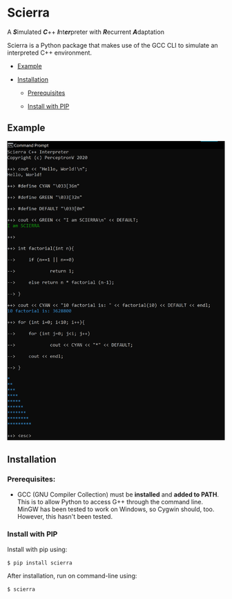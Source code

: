 # Scierra
A ***S***imulated ***C***++ ***I***nt***er***preter with ***R***ecurrent ***A***daptation

Scierra is a Python package that makes use of the GCC CLI to simulate an interpreted C++ environment.

* [Example](#Example)

* [Installation](#Installation)

    * [Prerequisites](#Prerequisites)

    * [Install with PIP](#Install-with-PIP)

## Example
![Basic Scierra Demo](static/basic_demo.png "Scierra Basic Demo")

## Installation
### Prerequisites:
* GCC (GNU Compiler Collection) must be **installed** and **added to PATH**.
    This is to allow Python to access G++ through the command line. MinGW has been tested to work on Windows, so Cygwin should, too. However, this hasn't been tested.

### Install with PIP
Install with pip using:

    $ pip install scierra
  
After installation, run on command-line using:

    $ scierra
